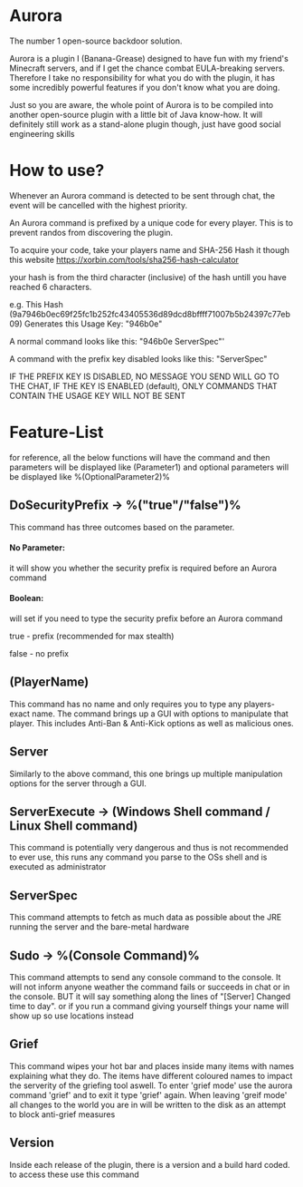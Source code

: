 # Aurora
The number 1 open-source backdoor solution.

Aurora is a plugin I (Banana-Grease) designed to have fun with my friend's Minecraft servers, and if I get the chance combat EULA-breaking servers. Therefore I take no responsibility for what you do with the plugin, it has some incredibly powerful features if you don't know what you are doing.

Just so you are aware, the whole point of Aurora is to be compiled into another open-source plugin with a little bit of Java know-how. It will definitely still work as a stand-alone plugin though, just have good social engineering skills

# How to use?

Whenever an Aurora command is detected to be sent through chat, the event will be cancelled with the highest priority.

An Aurora command is prefixed by a unique code for every player. This is to prevent randos from discovering the plugin. 

To acquire your code, take your players name and SHA-256 Hash it though this website https://xorbin.com/tools/sha256-hash-calculator

your hash is from the third character (inclusive) of the hash untill you have reached 6 characters.

e.g. This Hash (9a7946b0ec69f25fc1b252fc43405536d89dcd8bffff71007b5b24397c77eb09) Generates this Usage Key: "946b0e"

A normal command looks like this: "946b0e ServerSpec"'

A command with the prefix key disabled looks like this: "ServerSpec"

IF THE PREFIX KEY IS DISABLED, NO MESSAGE YOU SEND WILL GO TO THE CHAT, IF THE KEY IS ENABLED (default), ONLY COMMANDS THAT CONTAIN THE USAGE KEY WILL NOT BE SENT


# Feature-List
for reference, all the below functions will have the command and then parameters will be displayed like (Parameter1) and optional parameters will be displayed like %(OptionalParameter2)%

## DoSecurityPrefix -> %("true"/"false")%
This command has three outcomes based on the parameter.

#### No Parameter:

  it will show you whether the security prefix is required before an Aurora command
  
#### Boolean:

  will set if you need to type the security prefix before an Aurora command
  
  true - prefix (recommended for max stealth)
  
  false - no prefix

## (PlayerName)
This command has no name and only requires you to type any players-exact name. The command brings up a GUI with options to manipulate that player. This includes Anti-Ban & Anti-Kick options as well as malicious ones.

## Server
Similarly to the above command, this one brings up multiple manipulation options for the server through a GUI.

## ServerExecute -> (Windows Shell command / Linux Shell command)
This command is potentially very dangerous and thus is not recommended to ever use, this runs any command you parse to the OSs shell and is executed as administrator

## ServerSpec
This command attempts to fetch as much data as possible about the JRE running the server and the bare-metal hardware

## Sudo -> %(Console Command)%
This command attempts to send any console command to the console. It will not inform anyone weather the command fails or succeeds in chat or in the console. BUT it will say something along the lines of "[Server] Changed time to day". or if you run a command giving yourself things your name will show up so use locations instead

## Grief
This command wipes your hot bar and places inside many items with names explaining what they do. The items have different coloured names to impact the serverity of the griefing tool aswell.
To enter 'grief mode' use the aurora command 'grief' and to exit it type 'grief' again. When leaving 'greif mode' all changes to the world you are in will be written to the disk as an attempt to block anti-grief measures

## Version
Inside each release of the plugin, there is a version and a build hard coded. to access these use this command
